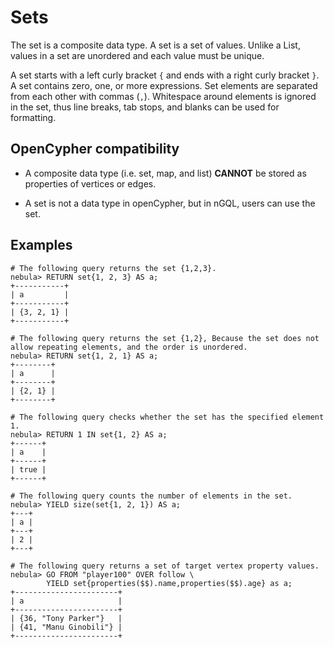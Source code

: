# Sets

The set is a composite data type. A set is a set of values. Unlike a List, values in a set are unordered and each value must be unique.

A set starts with a left curly bracket `{` and ends with a right curly bracket `}`. A set contains zero, one, or more expressions. Set elements are separated from each other with commas (`,`). Whitespace around elements is ignored in the set, thus line breaks, tab stops, and blanks can be used for formatting.

## OpenCypher compatibility

- A composite data type (i.e. set, map, and list) **CANNOT** be stored as properties of vertices or edges.

- A set is not a data type in openCypher, but in nGQL, users can use the set.

## Examples

```ngql
# The following query returns the set {1,2,3}.
nebula> RETURN set{1, 2, 3} AS a;
+-----------+
| a         |
+-----------+
| {3, 2, 1} |
+-----------+

# The following query returns the set {1,2}, Because the set does not allow repeating elements, and the order is unordered.
nebula> RETURN set{1, 2, 1} AS a;
+--------+
| a      |
+--------+
| {2, 1} |
+--------+

# The following query checks whether the set has the specified element 1.
nebula> RETURN 1 IN set{1, 2} AS a;
+------+
| a    |
+------+
| true |
+------+

# The following query counts the number of elements in the set.
nebula> YIELD size(set{1, 2, 1}) AS a;
+---+
| a |
+---+
| 2 |
+---+

# The following query returns a set of target vertex property values.
nebula> GO FROM "player100" OVER follow \
        YIELD set{properties($$).name,properties($$).age} as a;
+-----------------------+
| a                     |
+-----------------------+
| {36, "Tony Parker"}   |
| {41, "Manu Ginobili"} |
+-----------------------+
```